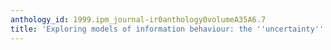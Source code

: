 ```yaml
---
anthology_id: 1999.ipm_journal-ir0anthology0volumeA35A6.7
title: 'Exploring models of information behaviour: the ''uncertainty'' project'
---
```

